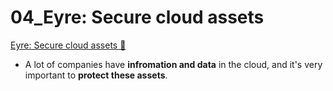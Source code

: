 # 04_Eyre: Secure cloud assets

[Eyre: Secure cloud assets 🔗](https://www.coursera.org/learn/cloud-security-risks-identify-and-protect-against-threats/lecture/Wfj75/eyre-secure-cloud-assets)

- A lot of companies have **infromation and data** in the cloud, and it's very important to **protect these assets**.
